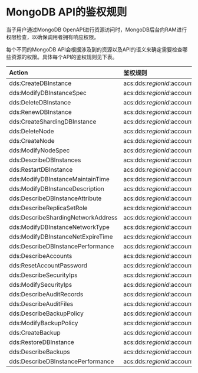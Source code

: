 # MongoDB API的鉴权规则

当子用户通过MongoDB OpenAPI进行资源访问时，MongoDB后台向RAM进行权限检查，以确保调用者拥有响应权限。

每个不同的MongoDB API会根据涉及到的资源以及API的语义来确定需要检查哪些资源的权限。具体每个API的鉴权规则见下表。

|Action|鉴权规则|
|:-----|:---|
|dds:CreateDBInstance|acs:dds:$regionid:$accountid:dbinstance/$dbinstanceid|
|dds:ModifyDBInstanceSpec|acs:dds:$regionid:$accountid:dbinstance/$dbinstanceid|
|dds:DeleteDBInstance|acs:dds:$regionid:$accountid:dbinstance/$dbinstanceid|
|dds:RenewDBInstance|acs:dds:$regionid:$accountid:dbinstance/$dbinstanceid|
|dds:CreateShardingDBInstance|acs:dds:$regionid:$accountid:dbinstance/$dbinstanceid|
|dds:DeleteNode|acs:dds:$regionid:$accountid:dbinstance/$dbinstanceid|
|dds:CreateNode|acs:dds:$regionid:$accountid:dbinstance/$dbinstanceid|
|dds:ModifyNodeSpec|acs:dds:$regionid:$accountid:dbinstance/$dbinstanceid|
|dds:DescribeDBInstances|acs:dds:$regionid:$accountid:dbinstance/$dbinstanceid|
|dds:RestartDBInstance|acs:dds:$regionid:$accountid:dbinstance/$dbinstanceid|
|dds:ModifyDBInstanceMaintainTime|acs:dds:$regionid:$accountid:dbinstance/$dbinstanceid|
|dds:ModifyDBInstanceDescription|acs:dds:$regionid:$accountid:dbinstance/$dbinstanceid|
|dds:DescribeDBInstanceAttribute|acs:dds:$regionid:$accountid:dbinstance/$dbinstanceid|
|dds:DescribeReplicaSetRole|acs:dds:$regionid:$accountid:dbinstance/$dbinstanceid|
|dds:DescribeShardingNetworkAddress|acs:dds:$regionid:$accountid:dbinstance/$dbinstanceid|
|dds:ModifyDBInstanceNetworkType|acs:dds:$regionid:$accountid:dbinstance/$dbinstanceid|
|dds:ModifyDBInstanceNetExpireTime|acs:dds:$regionid:$accountid:dbinstance/$dbinstanceid|
|dds:DescribeDBInstancePerformance|acs:dds:$regionid:$accountid:dbinstance/$dbinstanceid|
|dds:DescribeAccounts|acs:dds:$regionid:$accountid:dbinstance/$dbinstanceid|
|dds:ResetAccountPassword|acs:dds:$regionid:$accountid:dbinstance/$dbinstanceid|
|dds:DescribeSecurityIps|acs:dds:$regionid:$accountid:dbinstance/$dbinstanceid|
|dds:ModifySecurityIps|acs:dds:$regionid:$accountid:dbinstance/$dbinstanceid|
|dds:DescribeAuditRecords|acs:dds:$regionid:$accountid:dbinstance/$dbinstanceid|
|dds:DescribeAuditFiles|acs:dds:$regionid:$accountid:dbinstance/$dbinstanceid|
|dds:DescribeBackupPolicy|acs:dds:$regionid:$accountid:dbinstance/$dbinstanceid|
|dds:ModifyBackupPolicy|acs:dds:$regionid:$accountid:dbinstance/$dbinstanceid|
|dds:CreateBackup|acs:dds:$regionid:$accountid:dbinstance/$dbinstanceid|
|dds:RestoreDBInstance|acs:dds:$regionid:$accountid:dbinstance/$dbinstanceid|
|dds:DescribeBackups|acs:dds:$regionid:$accountid:dbinstance/$dbinstanceid|
|dds:DescribeDBInstancePerformance|acs:dds:$regionid:$accountid:dbinstance/$dbinstanceid|


